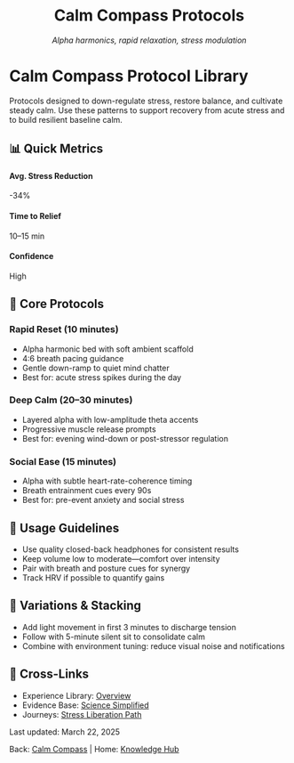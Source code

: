 <div style="text-align:center">
  <h1>Calm Compass Protocols</h1>
  <p><em>Alpha harmonics, rapid relaxation, stress modulation</em></p>
</div>

# Calm Compass Protocol Library

Protocols designed to down-regulate stress, restore balance, and cultivate steady calm. Use these patterns to support recovery from acute stress and to build resilient baseline calm.

## 📊 Quick Metrics

<div className="metrics-grid">
  <div className="metric-card">
    <h4>Avg. Stress Reduction</h4>
    <div className="metric">-34%</div>
  </div>
  <div className="metric-card">
    <h4>Time to Relief</h4>
    <div className="metric">10–15 min</div>
  </div>
  <div className="metric-card">
    <h4>Confidence</h4>
    <div className="metric">High</div>
  </div>
</div>

## 🧪 Core Protocols

### Rapid Reset (10 minutes)
- Alpha harmonic bed with soft ambient scaffold
- 4:6 breath pacing guidance
- Gentle down-ramp to quiet mind chatter
- Best for: acute stress spikes during the day

### Deep Calm (20–30 minutes)
- Layered alpha with low-amplitude theta accents
- Progressive muscle release prompts
- Best for: evening wind-down or post-stressor regulation

### Social Ease (15 minutes)
- Alpha with subtle heart-rate-coherence timing
- Breath entrainment cues every 90s
- Best for: pre-event anxiety and social stress

## 🧭 Usage Guidelines

- Use quality closed-back headphones for consistent results
- Keep volume low to moderate—comfort over intensity
- Pair with breath and posture cues for synergy
- Track HRV if possible to quantify gains

## 🔄 Variations & Stacking

- Add light movement in first 3 minutes to discharge tension
- Follow with 5-minute silent sit to consolidate calm
- Combine with environment tuning: reduce visual noise and notifications

## 🔗 Cross-Links

- Experience Library: <a href="../../index.md">Overview</a>
- Evidence Base: <a href="../../../research-observatory/science-simplified/index.md">Science Simplified</a>
- Journeys: <a href="../../../transformation-journeys/journey-maps/stress-liberation-path/index.md">Stress Liberation Path</a>

<div className="page-footer">
  <p>Last updated: March 22, 2025</p>
  <p>Back: <a href="../index.md">Calm Compass</a> | Home: <a href="../../../index.md">Knowledge Hub</a></p>
</div>